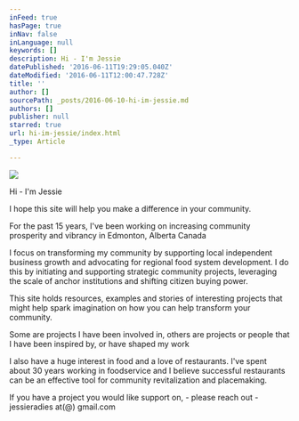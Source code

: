 ```yaml
---
inFeed: true
hasPage: true
inNav: false
inLanguage: null
keywords: []
description: Hi - I'm Jessie
datePublished: '2016-06-11T19:29:05.040Z'
dateModified: '2016-06-11T12:00:47.728Z'
title: ''
author: []
sourcePath: _posts/2016-06-10-hi-im-jessie.md
authors: []
publisher: null
starred: true
url: hi-im-jessie/index.html
_type: Article

---
```

![](https://the-grid-user-content.s3-us-west-2.amazonaws.com/11f5729e-6396-4214-9ec4-9ec14d591a58.jpg)

Hi - I'm Jessie

I hope this site will help you make a difference in your community.

For the past 15 years, I've been working on increasing community prosperity and vibrancy in Edmonton, Alberta Canada 

I focus on transforming my community by supporting local independent business growth and advocating for regional food system development. I do this by initiating and supporting strategic community projects, leveraging the scale of anchor institutions and shifting citizen buying power. 

This site holds resources, examples and stories of interesting projects that might help spark imagination on how you can help transform your community. 

Some are projects I have been involved in, others are projects or people that I have been inspired by, or have shaped my work

I also have a huge interest in food and a love of restaurants. I've spent about 30 years working in foodservice and I believe successful restaurants can be an effective tool for community revitalization and placemaking. 

If you have a project you would like support on, - please reach out - jessieradies at(@) gmail.com